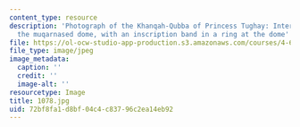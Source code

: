```yaml
---
content_type: resource
description: 'Photograph of the Khanqah-Qubba of Princess Tughay: Interior view of
  the muqarnased dome, with an inscription band in a ring at the dome''s center.'
file: https://ol-ocw-studio-app-production.s3.amazonaws.com/courses/4-615-the-architecture-of-cairo-spring-2002/72bf8fa1d8bf04c4c83796c2ea14eb92_1078.jpg
file_type: image/jpeg
image_metadata:
  caption: ''
  credit: ''
  image-alt: ''
resourcetype: Image
title: 1078.jpg
uid: 72bf8fa1-d8bf-04c4-c837-96c2ea14eb92
---
```

